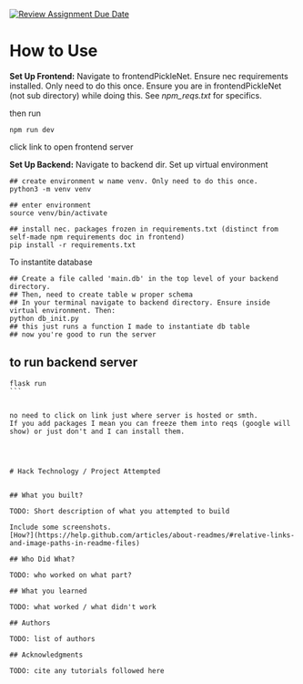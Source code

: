 [![Review Assignment Due Date](https://classroom.github.com/assets/deadline-readme-button-22041afd0340ce965d47ae6ef1cefeee28c7c493a6346c4f15d667ab976d596c.svg)](https://classroom.github.com/a/uB4PX0S_)

# How to Use
**Set Up Frontend:** Navigate to frontendPickleNet. Ensure nec requirements installed. Only need to do this once. Ensure you are in frontendPickleNet (not sub directory) while doing this. See *npm_reqs.txt* for specifics.

then run
```
npm run dev
```
click link to open frontend server

**Set Up Backend:** Navigate to backend dir.
Set up virtual environment
```
## create environment w name venv. Only need to do this once.
python3 -m venv venv

## enter environment
source venv/bin/activate

## install nec. packages frozen in requirements.txt (distinct from self-made npm requirements doc in frontend)
pip install -r requirements.txt
```

To instantite database
```
## Create a file called 'main.db' in the top level of your backend directory.
## Then, need to create table w proper schema
## In your terminal navigate to backend directory. Ensure inside virtual environment. Then:
python db_init.py
## this just runs a function I made to instantiate db table
## now you're good to run the server
```

## to run backend server
````
flask run
```


no need to click on link just where server is hosted or smth.
If you add packages I mean you can freeze them into reqs (google will show) or just don't and I can install them.




# Hack Technology / Project Attempted


## What you built? 

TODO: Short description of what you attempted to build

Include some screenshots.
[How?](https://help.github.com/articles/about-readmes/#relative-links-and-image-paths-in-readme-files)

## Who Did What?

TODO: who worked on what part?

## What you learned

TODO: what worked / what didn't work

## Authors

TODO: list of authors

## Acknowledgments

TODO: cite any tutorials followed here

